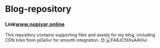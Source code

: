 # Blog-repository
### Link<a href="www.nopiyar.online">www.nopiyar.online</a>
This repository contains supporting files and assets for my blog, including CDN links from jsDelivr for smooth integration. 😊
![FA8JC5tXsAAVIul](https://github.com/user-attachments/assets/49ab0d60-a4c7-4768-aedb-fe73f5ae3ff2)
